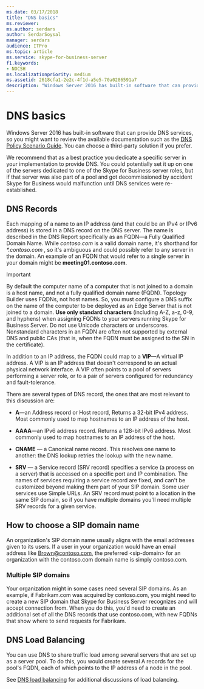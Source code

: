 ```yaml
---
ms.date: 03/17/2018
title: "DNS basics"
ms.reviewer: 
ms.author: serdars
author: SerdarSoysal
manager: serdars
audience: ITPro
ms.topic: article
ms.service: skype-for-business-server
f1.keywords:
- NOCSH
ms.localizationpriority: medium
ms.assetid: 2618cfa1-2e2c-4f1d-a5e5-70a0286591a7
description: "Windows Server 2016 has built-in software that can provide DNS services, so you might want to review the available documentation such as the DNS Policy Scenario Guide. You can choose a third-party solution if you prefer."
---
```


# DNS basics
 
Windows Server 2016 has built-in software that can provide DNS services, so you might want to review the available documentation such as the [DNS Policy Scenario Guide](/windows-server/networking/dns/deploy/dns-policy-scenario-guide). You can choose a third-party solution if you prefer.
  
We recommend that as a best practice you dedicate a specific server in your implementation to provide DNS. You could potentially set it up on one of the servers dedicated to one of the Skype for Business server roles, but if that server was also part of a pool and got decommissioned by accident Skype for Business would malfunction until DNS services were re-established.
  
## DNS Records

Each mapping of a name to an IP address (and that could be an IPv4 or IPv6 address) is stored in a DNS record on the DNS server. The name is described in the DNS Report specifically as an FQDN—a Fully Qualified Domain Name. While  *contoso.com*  is a valid domain name, it's shorthand for *\*.contoso.com* , so it's ambiguous and could possibly refer to any server in the domain. An example of an FQDN that would refer to a single server in your domain might be **meeting01.contoso.com**.
  
> [!IMPORTANT]
> By default the computer name of a computer that is not joined to a domain is a host name, and not a fully qualified domain name (FQDN). Topology Builder uses FQDNs, not host names. So, you must configure a DNS suffix on the name of the computer to be deployed as an Edge Server that is not joined to a domain. **Use only standard characters** (including A-Z, a-z, 0-9, and hyphens) when assigning FQDNs to your servers running Skype for Business Server. Do not use Unicode characters or underscores. Nonstandard characters in an FQDN are often not supported by external DNS and public CAs (that is, when the FQDN must be assigned to the SN in the certificate).
  
In addition to an IP address, the FQDN could map to a **VIP**—A virtual IP address. A VIP is an IP address that doesn't correspond to an actual physical network interface. A VIP often points to a pool of servers performing a server role, or to a pair of servers configured for redundancy and fault-tolerance.
  
There are several types of DNS record, the ones that are most relevant to this discussion are: 
  
- **A**—an Address record or Host record, Returns a 32-bit IPv4 address. Most commonly used to map hostnames to an IP address of the host.
    
- **AAAA**—an IPv6 address record. Returns a 128-bit IPv6 address. Most commonly used to map hostnames to an IP address of the host.
    
- **CNAME** — a Canonical name record. This resolves one name to another: the DNS lookup retries the lookup with the new name.
    
- **SRV** — a Service record (SRV record) specifies a service (a process on a server) that is accessed on a specific port and IP combination. The names of services requiring a service record are fixed, and can't be customized beyond making them part of your SIP domain. Some user services use Simple URLs. An SRV record must point to a location in the same SIP domain, so if you have multiple domains you'll need multiple SRV records for a given service.
    
## How to choose a SIP domain name
<a name="BK_NameSIP"> </a>

An organization's SIP domain name usually aligns with the email addresses given to its users. If a user in your organization would have an email address like Brown@contoso.com, the preferred \<sip-domain\> for an organization with the contoso.com domain name is simply contoso.com.
  
### Multiple SIP domains

 Your organization might in some cases need several SIP domains. As an example, if Fabrikam.com was acquired by contoso.com, you might need to create a new SIP domain that Skype for Business Server recognizes and will accept connection from. When you do this, you'd need to create an additional set of all the DNS records that use contoso.com, with new FQDNs that show where to send requests for Fabrikam.
  
## DNS Load Balancing
<a name="BK_NameSIP"> </a>

You can use DNS to share traffic load among several servers that are set up as a server pool. To do this, you would create several A records for the pool's FQDN, each of which points to the IP address of a node in the pool.
  
See [DNS load balancing](../../plan-your-deployment/edge-server-deployments/advanced-edge-server-dns.md#DNSLB) for additional discussions of load balancing.

